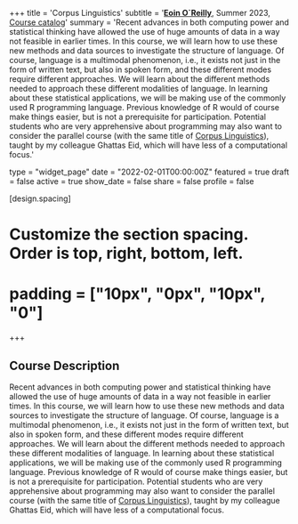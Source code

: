 +++
title = 'Corpus Linguistics'
subtitle = '[**Eoin O`Reilly**](https://slam.phil.hhu.de/authors/eoin/), Summer 2023, [Course catalog](https://lsf.hhu.de/qisserver/rds?state=verpublish&status=init&vmfile=no&publishid=240680&moduleCall=webInfo&publishConfFile=webInfo&publishSubDir=veranstaltung)'
summary = 'Recent advances in both computing power and statistical thinking have allowed the use of huge amounts of data in a way not feasible in earlier times. In this course, we will learn how to use these new methods and data sources to investigate the structure of language. Of course, language is a multimodal phenomenon, i.e., it exists not just in the form of written text, but also in spoken form, and these different modes require different approaches. We will learn about the different methods needed to approach these different modalities of language. In learning about these statistical applications, we will be making use of the commonly used R programming language. Previous knowledge of R would of course make things easier, but is not a prerequisite for participation. Potential students who are very apprehensive about programming may also want to consider the parallel course (with the same title of [Corpus Linguistics](https://lsf.hhu.de/qisserver/rds?state=verpublish&status=init&vmfile=no&publishid=238927&moduleCall=webInfo&publishConfFile=webInfo&publishSubDir=veranstaltung)), taught by my colleague Ghattas Eid, which will have less of a computational focus.'

type = "widget_page"
date = "2022-02-01T00:00:00Z"
featured = true
draft = false
active = true
show_date = false
share = false
profile = false

[design.spacing]
  # Customize the section spacing. Order is top, right, bottom, left.
  # padding = ["10px", "0px", "10px", "0"]

+++

## Course Description

Recent advances in both computing power and statistical thinking have allowed the use of huge amounts of data in a way not feasible in earlier times. In this course, we will learn how to use these new methods and data sources to investigate the structure of language. Of course, language is a multimodal phenomenon, i.e., it exists not just in the form of written text, but also in spoken form, and these different modes require different approaches. We will learn about the different methods needed to approach these different modalities of language. In learning about these statistical applications, we will be making use of the commonly used R programming language. Previous knowledge of R would of course make things easier, but is not a prerequisite for participation. Potential students who are very apprehensive about programming may also want to consider the parallel course (with the same title of [Corpus Linguistics](https://lsf.hhu.de/qisserver/rds?state=verpublish&status=init&vmfile=no&publishid=238927&moduleCall=webInfo&publishConfFile=webInfo&publishSubDir=veranstaltung)), taught by my colleague Ghattas Eid, which will have less of a computational focus.

